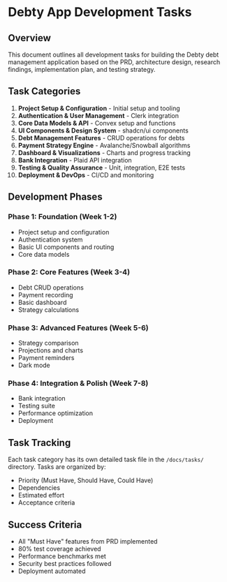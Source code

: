 # Debty App Development Tasks

## Overview
This document outlines all development tasks for building the Debty debt management application based on the PRD, architecture design, research findings, implementation plan, and testing strategy.

## Task Categories

1. **Project Setup & Configuration** - Initial setup and tooling
2. **Authentication & User Management** - Clerk integration
3. **Core Data Models & API** - Convex setup and functions
4. **UI Components & Design System** - shadcn/ui components
5. **Debt Management Features** - CRUD operations for debts
6. **Payment Strategy Engine** - Avalanche/Snowball algorithms
7. **Dashboard & Visualizations** - Charts and progress tracking
8. **Bank Integration** - Plaid API integration
9. **Testing & Quality Assurance** - Unit, integration, E2E tests
10. **Deployment & DevOps** - CI/CD and monitoring

## Development Phases

### Phase 1: Foundation (Week 1-2)
- Project setup and configuration
- Authentication system
- Basic UI components and routing
- Core data models

### Phase 2: Core Features (Week 3-4)
- Debt CRUD operations
- Payment recording
- Basic dashboard
- Strategy calculations

### Phase 3: Advanced Features (Week 5-6)
- Strategy comparison
- Projections and charts
- Payment reminders
- Dark mode

### Phase 4: Integration & Polish (Week 7-8)
- Bank integration
- Testing suite
- Performance optimization
- Deployment

## Task Tracking
Each task category has its own detailed task file in the `/docs/tasks/` directory. Tasks are organized by:
- Priority (Must Have, Should Have, Could Have)
- Dependencies
- Estimated effort
- Acceptance criteria

## Success Criteria
- All "Must Have" features from PRD implemented
- 80% test coverage achieved
- Performance benchmarks met
- Security best practices followed
- Deployment automated